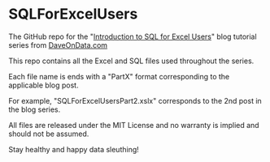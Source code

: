 # SQLForExcelUsers

The GitHub repo for the "[Introduction to SQL for Excel Users](https://www.daveondata.com/blog/sql-for-excel-users-part-1/)" blog tutorial series from [DaveOnData.com](https://www.daveondata.com)

This repo contains all the Excel and SQL files used throughout the series.

Each file name is ends with a "PartX" format corresponding to the applicable blog post. 

For example, "SQLForExcelUsersPart2.xslx" corresponds to the 2nd post in the blog series.

All files are released under the MIT License and no warranty is implied and should not be assumed.

Stay healthy and happy data sleuthing!
